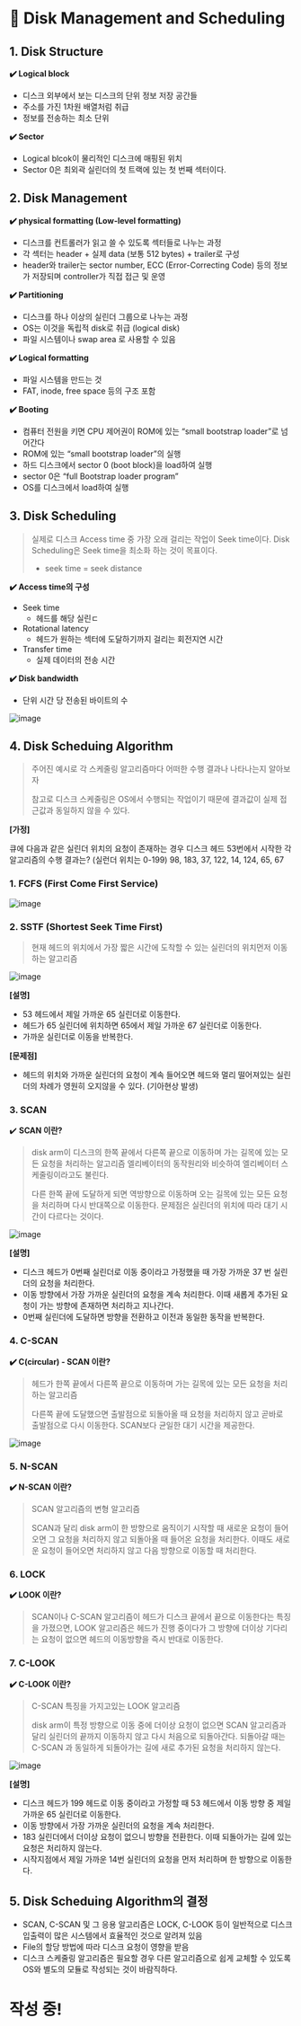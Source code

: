 # 💾 Disk Management and Scheduling

## 1. Disk Structure

**✔️ Logical block**

- 디스크 외부에서 보는 디스크의 단위 정보 저장 공간들
- 주소를 가진 1차원 배열처럼 취급
- 정보를 전송하는 최소 단위

**✔️ Sector**

- Logical blcok이 물리적인 디스크에 매핑된 위치
- Sector 0은 최외곽 실린더의 첫 트랙에 있는 첫 번째 섹터이다.

## 2. Disk Management

**✔️ physical formatting (Low-level formatting)**

- 디스크를 컨트롤러가 읽고 쓸 수 있도록 섹터들로 나누는 과정
- 각 섹터는 header + 실제 data (보통 512 bytes) + trailer로 구성
- header와 trailer는 sector number, ECC (Error-Correcting Code) 등의 정보가 저장되며 controller가 직접 접근 및 운영

**✔️ Partitioning**

- 디스크를 하나 이상의 실린더 그룹으로 나누는 과정
- OS는 이것을 독립적 disk로 취급 (logical disk)
- 파일 시스템이나 swap area 로 사용할 수 있음

**✔️ Logical formatting**

- 파일 시스템을 만드는 것
- FAT, inode, free space 등의 구조 포함

**✔️ Booting**

- 컴퓨터 전원을 키면 CPU 제어권이 ROM에 있는 “small bootstrap loader”로 넘어간다
- ROM에 있는 “small bootstrap loader”의 실행
- 하드 디스크에서 sector 0 (boot block)을 load하여 실행
- sector 0은 “full Bootstrap loader program”
- OS를 디스크에서 load하여 실행

 

## 3. Disk Scheduling

> 실제로 디스크 Access time 중 가장 오래 걸리는 작업이 Seek time이다. Disk Scheduling은 Seek time을 최소화 하는 것이 목표이다.
> 
> - seek time = seek distance

**✔️ Access time의 구성**

- Seek time
    - 헤드를 해당 실린ㄷ
- Rotational latency
    - 헤드가 원하는 섹터에 도달하기까지 걸리는 회전지연 시간
- Transfer time
    - 실제 데이터의 전송 시간

**✔️ Disk bandwidth**

- 단위 시간 당 전송된 바이트의 수

![image](https://user-images.githubusercontent.com/56028408/164122190-a5e65b02-377c-4196-8e62-3f50436880c9.png)

## 4. Disk Scheduing Algorithm

> 주어진 예시로 각 스케줄링 알고리즘마다 어떠한 수행 결과나 나타나는지 알아보자
> 
> 
> 참고로 디스크 스케줄링은 OS에서 수행되는 작업이기 때문에 결과값이 실제 접근값과 동일하지 않을 수 있다. 
> 

**[가정]**

큐에 다음과 같은 실린더 위치의 요청이 존재하는 경우 디스크 헤드 53번에서 시작한 각 알고리즘의 수행 결과는? (실런더 위치는 0-199) 98, 183, 37, 122, 14, 124, 65, 67

### 1. FCFS (First Come First Service)

![image](https://user-images.githubusercontent.com/56028408/164122204-349fa0c2-2bd3-4305-8791-5dd8d7ab5a15.png)

### 2. SSTF (Shortest Seek Time First)

> 현재 헤드의 위치에서 가장 짧은 시간에 도착할 수 있는 실린더의 위치먼저 이동하는 알고리즘
> 

![image](https://user-images.githubusercontent.com/56028408/164122216-52269674-a4a9-4d38-9686-2d0147d745e2.png)


**[설명]**

- 53 헤드에서 제일 가까운 65 실린더로 이동한다.
- 헤드가 65 실린더에 위치하면 65에서 제일 가까운 67 실린더로 이동한다.
- 가까운 실린더로 이동을 반복한다.

**[문제점]**

- 헤드의 위치와 가까운 실린더의 요청이 계속 들어오면 헤드와 멀리 떨어져있는 실린더의 차례가 영원히 오지않을 수 있다. (기아현상 발생)

### 3. SCAN

✔️ **SCAN 이란?**

> disk arm이 디스크의 한쪽 끝에서 다른쪽 끝으로 이동하며 가는 길목에 있는 모든 요청을 처리하는 알고리즘 엘리베이터의 동작원리와 비슷하여 엘리베이터 스케줄링이라고도 불린다.
> 
> 
> 다른 한쪽 끝에 도달하게 되면 역방향으로 이동하며 오는 길목에 있는 모든 요청을 처리하며 다시 반대쪽으로 이동한다.  문제점은 실린더의 위치에 따라 대기 시간이 다르다는 것이다.
> 

![image](https://user-images.githubusercontent.com/56028408/164122173-064269ee-7113-4598-b458-1f2914495e5f.png)

**[설명]**

- 디스크 헤드가 0번째 실린더로 이동 중이라고 가정했을 때 가장 가까운 37 번 실린더의 요청을 처리한다.
- 이동 방향에서 가장 가까운 실린더의 요청을 계속 처리한다. 이때 새롭게 추가된 요청이 가는 방향에 존재하면 처리하고 지나간다.
- 0번째 실린더에 도달하면 방향을 전환하고 이전과 동일한 동작을 반복한다.

### 4. C-SCAN

**✔️ C(circular) - SCAN 이란?**

> 헤드가 한쪽 끝에서 다른쪽  끝으로 이동하며 가는 길목에 있는 모든 요청을 처리하는 알고리즘
> 
> 
> 다른쪽 끝에 도달했으면 출발점으로 되돌아올 때 요청을 처리하지 않고 곧바로 출발점으로 다시 이동한다. SCAN보다 균일한 대기 시간을 제공한다.
> 

![image](https://user-images.githubusercontent.com/56028408/164122164-a13ec72a-02b9-41b3-af9c-b312d97a0480.png)

### 5. N-SCAN

**✔️ N-SCAN 이란?**

> SCAN 알고리즘의 변형 알고리즘
> 
> 
> SCAN과 달리 disk arm이 한 방향으로 움직이기 시작할 때 새로운 요청이 들어오면 그 요청을 처리하지 않고 되돌아올 때 들어온 요청을 처리한다. 이때도 새로운 요청이 들어오면 처리하지 않고 다음 방향으로 이동할 때 처리한다.
> 

### 6. LOCK

**✔️ LOOK 이란?**

> SCAN이나 C-SCAN 알고리즘이 헤드가 디스크 끝에서 끝으로 이동한다는 특징을 가졌으면, LOOK 알고리즘은 헤드가 진행 중이다가 그 방향에 더이상 기다리는 요청이 없으면 헤드의 이동방향을 즉시 반대로 이동한다.
> 

### 7. C-LOOK

**✔️ C-LOOK 이란?**

> C-SCAN 특징을 가지고있는 LOOK 알고리즘
> 
> 
> disk arm이 특정 방향으로 이동 중에 더이상 요청이 없으면 SCAN 알고리즘과 달리 실린더의 끝까지 이동하지 않고 다시 처음으로 되돌아간다. 되돌아갈 때는 C-SCAN 과 동일하게 되돌아가는 길에 새로 추가된 요청을 처리하지 않는다. 
> 


![image](https://user-images.githubusercontent.com/56028408/164122346-9dcbf669-aee9-4f8e-8d0e-945bb62a01a6.png)

**[설명]**

- 디스크 헤드가 199 헤드로 이동 중이라고 가정할 때 53 헤드에서 이동 방향 중 제일 가까운 65 실린더로 이동한다.
- 이동 방향에서 가장 가까운 실린더의 요청을 계속 처리한다.
- 183 실린더에서 더이상 요청이 없으니 방향을 전환한다. 이때 되돌아가는 길에 있는 요청은 처리하지 않는다.
- 시작지점에서 제일 가까운 14번 실린더의 요청을 먼저 처리하며 한 방향으로 이동한다.

## 5. Disk Scheduing Algorithm의 결정

- SCAN, C-SCAN 및 그 응용 알고리즘은 LOCK, C-LOOK 등이 일반적으로 디스크 입출력이 많은 시스템에서 효율적인 것으로 알려져 있음
- File의 할당 방법에 따라 디스크 요청이 영향을 받음
- 디스크 스케줄링 알고리즘은 필요할 경우 다른 알고리즘으로 쉽게 교체할 수 있도록 OS와 별도의 모듈로 작성되는 것이 바람직하다.

# 작성 중!
